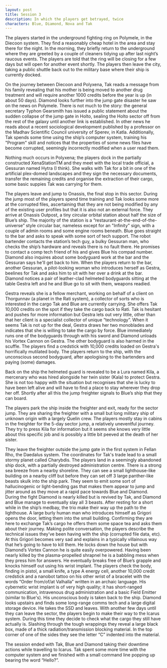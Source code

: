 ```yaml
---
layout: post
title: Session 3
description: In which the players get betrayed, twice
characters: Blue, Diamond, Nova and Tak
---
```

The players started in the underground fighting ring on Polymele, in the Diecoon system. They find a reasonably cheap hotel in the area
and stay there for the night. In the morning, they briefly return to the underground where they are greeted by a couple of cleaners 
tidying up after last night’s raucous events. The players are told that the ring will be closing for a few days but will open for 
another event shortly. The players then leave the city, taking a public shuttle back out to the military base where their ship is
currently docked. 

On the journey between Diecoon and Polyxena, Tak reads a message from his family revealing that his mother is being moved to another 
drug treatment and will require another 1000 credits before the year is up (in about 50 days). Diamond looks further into the jump gate 
disaster he saw on the news on Polymele. There is not much to the story: the general secretary Typhon Gearsmith has issued a public statement about the 
sudden collapse of the jump gate in Holto, sealing the Holto sector off from the rest of the galaxy until another link is established. In
other news he reads about a recent sociological development published by a professor on the Madhav Scientific Council university of Sperev, in 
Katla. Additionally, Tak spends some time using the ship’s computer system, training his "Program" skill and notices that the properties 
of some news files have become corrupted, seemingly incorrectly modified when a user read them.

Nothing much occurs in Polyxena; the players dock in the partially constructed XenaStationTM and they meet with the local trade 
official, a Gessuran named Hytra (I think). She walks with Tak for a bit in one of the artificial plex-domed landscapes and they sign
the necessary documents, transfer the remaining credits and organise the extraction of their cargo, some basic suppies Tak was carrying for them. 

The players leave and jump to Onassis, the final stop in this sector. During the jump most of the players spend time training and Tak 
looks some more at the corrupted files, ascertaining that they are not being modified by any of the existing user profiles but that 
it is also not an external force. They arrive at Onassis Outpost, a tiny circular orbital station about half the size of Blue’s ship. The 
majority of the station is a “restaurant-at-the-end-of-the-universe” style circular bar, nameless except for an "Infinity" sign, with a couple of admin
rooms and some engine rooms beneath. Blue goes straight to the bar and asks to speak with some sort of tech support. The robot bartender contacts the 
station’s tech guy, a bulky Gessuran man, who checks the ship’s hardware and reveals there is no fault there. He promises to contact a 
comp tech friend of his and gives Blue his compad number. Diamond also inquires about some bodyguard work at the bar and the Gessuran says he'll 
get back to him. When the players return to the bar, another Gessuran, a pilot-looking woman who introduces herself as Gestra, beelines for Tak and 
asks him to sit with her over a drink at the bar. Diamond notices a pair of leather-clad helmeted bodyguards sitting at the table Gestra 
left and he and Blue go to sit with them, weapons readied. 

Gestra reveals she is a fellow merchant, working on behalf of a client on Thorgunnav (a planet in the Rati system), a collector of sorts
who is interested in the cargo Tak and Blue are currently carrying. She offers Tak 10,000 credits on the spot if they take the cargo 
back to Rati. Tak is hesitant and pushes for more information but Gestra lets out very little, other than that her client is a
specialist collector of unique “technology”. When it seems Tak is not up for the deal, Gestra draws her two monoblades and indicates
that she is willing to take the cargo by force. Blue immediately runs one of the bodyguards through with his sword and Diamond unloads
his Vortex Cannon on Gestra. The other bodyguard is also harmed in the scuffle. The players find a credstick with 10,000 credits loaded 
on Gestra's horrifically mutilated body. The players return to the ship, with the unconscious second bodyguard, after apologising to the
bartenders and paying (some) damages. 

Back on the ship the helmeted guard is revealed to be a Lura named Kila, a mercenary who was hired alongside her twin sister (Kala) 
to protect Gestra. She is not too happy with the situation but recognises that she is lucky to have been left alive and will have to 
find a place to stay wherever they drop her off. Shortly after all this the jump freighter signals to Blue’s ship that they can board.

The players park the ship inside the freighter and exit, ready for the sector jump. They are sharing the freighter with a small 
but long military ship of unknown origin with a largely Quelin crew. The players mostly stay in cabins in the freighter for the 
5-day sector jump, a relatively uneventful journey. They try to press Kila for information but it seems she knows very little about this 
specific job and is possibly a little bit peeved at the death of her sister.

They leave the freighter outside the jump gate in the first system in Fellan Rho, the Daedalus system. The coordinates for Tak's trade 
lead to a small stormy planet called Charybdis. The players land in a seemingly abandoned ship dock, with a partially destroyed 
administration centre. There is a strong sea breeze from a nearby shoreline. They can see a small lighthouse-like building on
a nearby cliff but before they can set off 3 large panther-like beasts skulk into the ship park. They seem to emit some sort of hallucinogenic or 
light-bending gas that makes them appear to jump and jitter around as they move at a rapid pace towards Blue and Diamond. During the fight Diamond is nearly
killed but is revived by Tak, and Diamond and Blue manage to eventually slay all 3 beasts. After resting for a short while in the ship’s medbay,
the trio make their way up the path to the lighthouse. A large burly human man who introduces himself as Grigori opens the door, letting them into the 
small building. Confirming they are here to exchange Tak’s cargo he offers them some space tea and asks them about their journey. Making
polite conversation, the players describe the technical issues they’ve been having with the ship (corrupted file data, etc). At this 
Grigori becomes very sad and explains in a typically villainous way that he’s going to have to kill them. He locks down the house but 
with Diamond’s Vortex Cannon he is quite easily overpowered. Having been nearly killed by the plasma-propelled shrapnel he is a babbling 
mess when they press him for answers. He eventually breaks free of Blue’s grapple and knocks himself out using his wrist implant. The 
players check the body, finding in pistol, a small knife, a type A energy cell, another 10,000 credit credstick and a nanobot tattoo on 
his other wrist of a bracelet with the words “Order from/of/at Valhalla” written in an archaic language. His cybernetic wrist implant is 
of very high quality; it has short-ranged communication, intravenous drug administration and a basic Field Emitter (similar to
Blue's). His unconscious body is taken back to the ship. Diamond looks upstairs and finds some long-range comms tech and a large digital 
storage device. He takes the SSD and leaves. With another few days until they can leave the sector, the players begin to make their way
to the Icarus system. During this time they decide to check what the cargo they still have actually is. Slashing through the tough 
wrappings they reveal a large black box, made of a thick radiation/transmission blocking material. In the top corner of one of the sides 
they see the letter “C” indented into the material.

The session ended with Tak, Blue and Diamond taking their downtime actions while travelling to Icarus. Tak spent some more time with 
the computer system and we finished with a small command line popping up bearing the word “Hello?”.